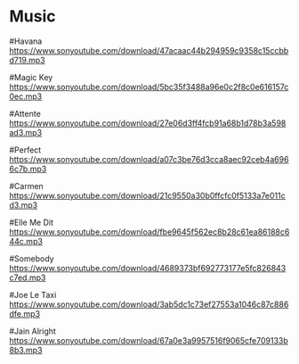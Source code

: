 # Music
#Havana
https://www.sonyoutube.com/download/47acaac44b294959c9358c15ccbbd719.mp3

#Magic Key
https://www.sonyoutube.com/download/5bc35f3488a96e0c2f8c0e616157c0ec.mp3

#Attente
https://www.sonyoutube.com/download/27e06d3ff4fcb91a68b1d78b3a598ad3.mp3

#Perfect 
https://www.sonyoutube.com/download/a07c3be76d3cca8aec92ceb4a6966c7b.mp3

#Carmen
https://www.sonyoutube.com/download/21c9550a30b0ffcfc0f5133a7e011cd3.mp3

#Elle Me Dit
https://www.sonyoutube.com/download/fbe9645f562ec8b28c61ea86188c644c.mp3

#Somebody
https://www.sonyoutube.com/download/4689373bf692773177e5fc826843c7ed.mp3

#Joe Le Taxi
https://www.sonyoutube.com/download/3ab5dc1c73ef27553a1046c87c886dfe.mp3

#Jain Alright 
https://www.sonyoutube.com/download/67a0e3a9957516f9065cfe709133b8b3.mp3
